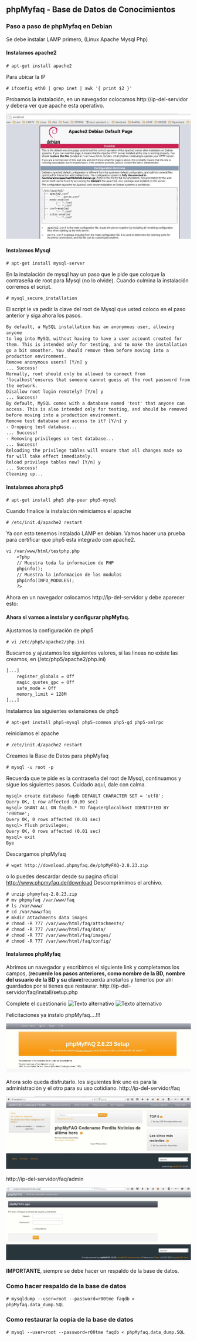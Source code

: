 ## phpMyfaq - Base de Datos de Conocimientos

### Paso a paso de phpMyfaq en Debian

Se debe instalar LAMP primero, (Linux Apache Mysql Php)
#### Instalamos apache2
```
# apt-get install apache2
```
Para ubicar la IP
```
# ifconfig eth0 | grep inet | awk '{ print $2 }'
```

Probamos la instalación, en un navegador colocamos http://ip-del-servidor y debera ver que apache esta operativo.

![Texto alternativo](images/apache-inicio.jpg "Pagina de prueba de Apache")


#### Instalamos Mysql
```
# apt-get install mysql-server
```

En la instalación de mysql hay un paso que le pide que coloque la contraseña de root para Mysql (no lo olvide).
Cuando culmina la instalación corremos el script.
```
# mysql_secure_installation
```

El script le va pedir la clave del root de Mysql que usted coloco en el paso anterior y siga ahora los pasos.
```
By default, a MySQL installation has an anonymous user, allowing anyone
to log into MySQL without having to have a user account created for them. This is intended only for testing, and to make the installation go a bit smoother. You should remove them before moving into a production environment.
Remove anonymous users? [Y/n] y
... Success!
Normally, root should only be allowed to connect from 'localhost'ensures that someone cannot guess at the root password from
the network.
Disallow root login remotely? [Y/n] y
... Success!
By default, MySQL comes with a database named 'test' that anyone can access. This is also intended only for testing, and should be removed before moving into a production environment.
Remove test database and access to it? [Y/n] y
- Dropping test database...
... Success!
- Removing privileges on test database...
... Success!
Reloading the privilege tables will ensure that all changes made so far will take effect immediately.
Reload privilege tables now? [Y/n] y
... Success!
Cleaning up...
```

#### Instalamos ahora php5
```
# apt-get install php5 php-pear php5-mysql
```

Cuando finalice la instalación reiniciamos el apache
```
# /etc/init.d/apache2 restart
```

Ya con esto tenemos instalado LAMP en debian. Vamos hacer una prueba para certificar que php5 esta integrado con apache2.
```
vi /var/www/html/testphp.php
	<?php
	// Muestra toda la informacion de PHP
	phpinfo();
	// Muestra la informacion de los modulos
	phpinfo(INFO_MODULES);
	?>
```

Ahora en un navegador colocamos http://ip-del-servidor y debe aparecer esto:

#### Ahora si vamos a instalar y configurar phpMyfaq.

Ajustamos la configuración de php5
```
# vi /etc/php5/apache2/php.ini

```
Buscamos y ajustamos los siguientes valores, si las lineas no existe las creamos, en (/etc/php5/apache2/php.ini)

```
[...]
	register_globals = Off
	magic_quotes_gpc = Off
	safe_mode = Off
	memory_limit = 128M
[...]
```

Instalamos las siguientes extensiones de php5
```
# apt-get install php5-mysql php5-common php5-gd php5-xmlrpc
```

reiniciamos el apache
```
# /etc/init.d/apache2 restart
```

Creamos la Base de Datos para phpMyfaq
```
# mysql -u root -p
```

Recuerda que te pide es la contraseña del root de Mysql, continuamos y sigue los siguientes pasos. Cuidado aquí, dale con calma.
```
mysql> create database faqdb DEFAULT CHARACTER SET = 'utf8';
Query OK, 1 row affected (0.00 sec)
mysql> GRANT ALL ON faqdb.* TO faquser@localhost IDENTIFIED BY 'r00tme';
Query OK, 0 rows affected (0.01 sec)
mysql> flush privileges;
Query OK, 0 rows affected (0.01 sec)
mysql> exit
Bye
```

Descargamos phpMyfaq
```
# wget http://download.phpmyfaq.de/phpMyFAQ-2.8.23.zip
```

o lo puedes descardar desde su pagina oficial http://www.phpmyfaq.de/download
Descomprimimos el archivo.
```
# unzip phpmyfaq-2.8.23.zip
# mv phpmyfaq /var/www/faq
# ls /var/www/
# cd /var/www/faq
# mkdir attachments data images
# chmod -R 777 /var/www/html/faq/attachments/
# chmod -R 777 /var/www/html/faq/data/
# chmod -R 777 /var/www/html/faq/images/
# chmod -R 777 /var/www/html/faq/config/
```

#### Instalamos phpMyfaq
Abrimos un navegador y escribimos el siguiente link y completamos los campos, (**recuerde los pasos anteriores, como nombre de la BD, nombre del usuario de la BD y su clave**)recuerda anotarlos y tenerlos por ahi guardados por si tienes que restaurar. 
http://ip-del-servidor/faq/install/setup.php

Complete el cuestionario
![Texto alternativo](myphpfaq-1.jpg "Primera pagina de myPhpfaq")
![Texto alternativo](myphpfaq-2.jpg "Primera pagina de myPhpfaq")

Felicitaciones ya instalo phpMyfaq....!!!

![Texto alternativo](images/myphpfaq-3.jpg "Primera pagina de myPhpfaq")


Ahora solo queda disfrutarlo. los siguientes link uno es para la administración y el otro para su uso cotidiano.
http://ip-del-servidor/faq

![Texto alternativo](images/myphpfaq.jpg "Primera pagina de myPhpfaq")


http://ip-del-servidor/faq/admin

![Texto alternativo](images/myphpfaq-admin.jpg "Primera pagina de myPhpfaq")

**IMPORTANTE**, siempre se debe hacer un respaldo de la base de datos.

### Como hacer respaldo de la base de datos
```
# mysqldump --user=root --password=r00tme faqdb > phpMyfaq.data_dump.SQL
```

### Como restaurar la copia de la base de datos
```
# mysql --user=root --password=r00tme faqdb < phpMyfaq.data_dump.SQL
```
